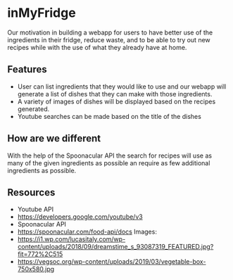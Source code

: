 # inMyFridge
Our motivation in building a webapp for users to have better use of the ingredients in their fridge, reduce waste, and  to be able to try out new recipes while with the use of what they already have at home.

## Features
- User can list ingredients that they would like to use and our webapp will generate a list of dishes that they can make with those ingredients.
- A variety of images of dishes will be displayed based on the recipes generated.
- Youtube searches can be made based on the title of the dishes

## How are we different 
With the help of the Spoonacular API the search for recipes will use as many of the given ingredients as possible an require as few additional ingredients as possible.

## Resources
- Youtube API
- https://developers.google.com/youtube/v3
- Spoonacular API
- https://spoonacular.com/food-api/docs
Images:
- https://i1.wp.com/lucasitaly.com/wp-content/uploads/2018/09/dreamstime_s_93087319_FEATURED.jpg?fit=772%2C515
- https://vegsoc.org/wp-content/uploads/2019/03/vegetable-box-750x580.jpg